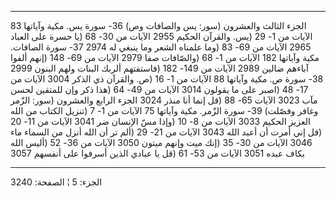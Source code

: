 ------------------------------------------------------------------------

الجزء الثالث والعشرون (سور: يس والصافات وص) 36- سورة يس. مكية وآياتها 83
الآيات من 1- 29 (يس. والقرآن الحكيم 2955 الآيات من 30- 68 (يا حسرة على
العباد 2965 الآيات من 69- 83 (وما علمناه الشعر وما ينبغي له 2974 37-
سورة الصافات. مكية وآياتها 182 الآيات من 1- 68 (والصّافات صفا 2979 الآيات
من 69- 148 (إنهم ألفوا آباءهم ضالين 2989 الآيات من 149- 182 (فاستفتهم
ألربك البنات ولهم البنون 2999 38- سورة ص. مكية وآياتها 88 الآيات من 1-
16 (ص. والقرآن ذي الذكر 3004 الآيات من 17- 48 (اصبر على ما يقولون 3014
الآيات من 49- 64 (هذا ذكر وإن للمتقين لحسن مآب 3023 الآيات 65- 88 (قل
إنما أنا منذر 3024 الجزء الرابع والعشرون (سور: الزّمر وغافر وفصّلت) 39-
سورة الزّمر. مكية وآياتها 75 الآيات من 1- 7 (تنزيل الكتاب من الله العزيز
الحكيم 3033 الآيات من 8- 10 (وإذا مسّ الإنسان ضر 3041 الآيات من 11- 20
(قل إني أمرت أن أعبد الله 3043 الآيات من 21- 29 (ألم تر أن الله أنزل من
السماء ماء 3046 الآيات من 30- 35 (إنك ميت وإنهم ميتون 3050 الآيات من 36-
52 (أليس الله بكاف عبده 3051 الآيات من 53- 61 (قل يا عبادي الذين أسرفوا
على أنفسهم 3057

------------------------------------------------------------------------

الجزء: 5 ¦ الصفحة: 3240
